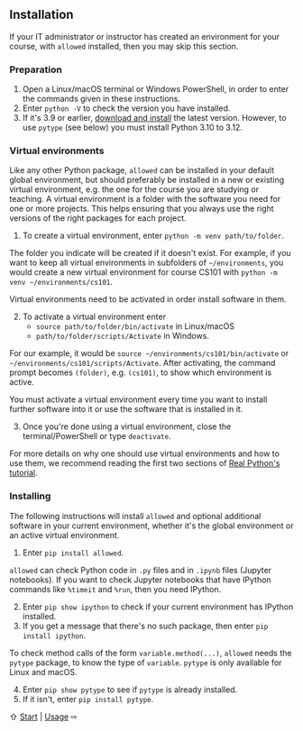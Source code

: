 ## Installation

If your IT administrator or instructor has created an environment for your course,
with `allowed` installed, then you may skip this section.

### Preparation
1. Open a Linux/macOS terminal or Windows PowerShell,
   in order to enter the commands given in these instructions.
2. Enter `python -V` to check the version you have installed.
3. If it's 3.9 or earlier, [download and install](https://www.python.org/downloads)
   the latest version.
   However, to use `pytype` (see below) you must install Python 3.10 to 3.12.

### Virtual environments
Like any other Python package, `allowed` can be installed in your default global environment,
but should preferably be installed in a new or existing virtual environment,
e.g. the one for the course you are studying or teaching.
A virtual environment is a folder with the software you need for one or more projects.
This helps ensuring that you always use the right versions of the right packages for
each project.

1. To create a virtual environment, enter `python -m venv path/to/folder`.

The folder you indicate will be created if it doesn't exist.
For example, if you want to keep all virtual environments in subfolders of `~/environments`,
you would create a new virtual environment for course CS101 with
`python -m venv ~/environments/cs101`.

Virtual environments need to be activated in order install software in them.

2. To activate a virtual environment enter
   - `source path/to/folder/bin/activate` in Linux/macOS
   - `path/to/folder/scripts/Activate` in Windows.

For our example, it would be `source ~/environments/cs101/bin/activate` or
`~/environments/cs101/scripts/Activate`.
After activating, the command prompt becomes `(folder)`, e.g. `(cs101)`,
to show which environment is active.

You must activate a virtual environment every time you want to
install further software into it or use the software that is installed in it.

3. Once you're done using a virtual environment,
   close the terminal/PowerShell or type `deactivate`.

For more details on why one should use virtual environments and how to use them,
we recommend reading the first two sections of
[Real Python's tutorial](https://realpython.com/python-virtual-environments-a-primer/).

### Installing
The following instructions will install `allowed` and optional additional software
in your current environment, whether it's the global environment or an active virtual environment.

1. Enter `pip install allowed`.

`allowed` can check Python code in `.py` files and in `.ipynb` files (Jupyter notebooks).
If you want to check Jupyter notebooks that have IPython commands
like `%timeit` and `%run`, then you need IPython.

2. Enter `pip show ipython` to check if your current environment has IPython installed.
3. If you get a message that there's no such package, then enter `pip install ipython`.

To check method calls of the form `variable.method(...)`, `allowed` needs
the `pytype` package, to know the type of `variable`.
`pytype` is only available for Linux and macOS.

4. Enter `pip show pytype` to see if `pytype` is already installed.
5. If it isn't, enter `pip install pytype`.

⇧ [Start](../README.md) | [Usage](usage.md) ⇨
